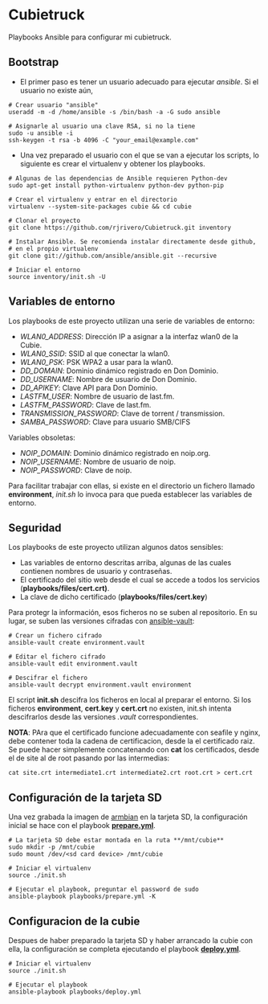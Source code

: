 Cubietruck
==========

Playbooks Ansible para configurar mi cubietruck.

Bootstrap
---------

  - El primer paso es tener un usuario adecuado para ejecutar *ansible*. Si el usuario no existe aún,

```
# Crear usuario "ansible"
useradd -m -d /home/ansible -s /bin/bash -a -G sudo ansible

# Asignarle al usuario una clave RSA, si no la tiene
sudo -u ansible -i
ssh-keygen -t rsa -b 4096 -C "your_email@example.com"
```

  - Una vez preparado el usuario con el que se van a ejecutar los scripts, lo siguiente es crear el virtualenv y obtener los playbooks.

```
# Algunas de las dependencias de Ansible requieren Python-dev
sudo apt-get install python-virtualenv python-dev python-pip

# Crear el virtualenv y entrar en el directorio
virtualenv --system-site-packages cubie && cd cubie

# Clonar el proyecto
git clone https://github.com/rjrivero/Cubietruck.git inventory

# Instalar Ansible. Se recomienda instalar directamente desde github,
# en el propio virtualenv
git clone git://github.com/ansible/ansible.git --recursive

# Iniciar el entorno
source inventory/init.sh -U
```

Variables de entorno
--------------------

Los playbooks de este proyecto utilizan una serie de variables de entorno:

  - *WLAN0_ADDRESS*: Dirección IP a asignar a la interfaz wlan0 de la Cubie.
  - *WLAN0_SSID*: SSID al que conectar la wlan0.
  - *WLAN0_PSK*: PSK WPA2 a usar para la wlan0.
  - *DD_DOMAIN*: Dominio dinámico registrado en Don Dominio.
  - *DD_USERNAME*: Nombre de usuario de Don Dominio.
  - *DD_APIKEY*: Clave API para Don Dominio.
  - *LASTFM_USER*: Nombre de usuario de last.fm.
  - *LASTFM_PASSWORD*: Clave de last.fm.
  - *TRANSMISSION_PASSWORD*: Clave de torrent / transmission.
  - *SAMBA_PASSWORD*: Clave para usuario SMB/CIFS

Variables obsoletas:

  - *NOIP_DOMAIN*: Dominio dinámico registrado en noip.org.
  - *NOIP_USERNAME*: Nombre de usuario de noip.
  - *NOIP_PASSWORD*: Clave de noip.

Para facilitar trabajar con ellas, si existe en el directorio un fichero llamado **environment**, *init.sh* lo invoca para que pueda establecer las variables de entorno.

Seguridad
---------

Los playbooks de este proyecto utilizan algunos datos sensibles:

  - Las variables de entorno descritas arriba, algunas de las cuales contienen nombres de usuario y contraseñas.
  - El certificado del sitio web desde el cual se accede a todos los servicios (**playbooks/files/cert.crt)**.
  - La clave de dicho certificado (**playbooks/files/cert.key**)

Para protegr la información, esos ficheros no se suben al repositorio. En su lugar, se suben las versiones cifradas con [ansible-vault](http://docs.ansible.com/ansible/playbooks_vault.html):

```
# Crear un fichero cifrado
ansible-vault create environment.vault

# Editar el fichero cifrado
ansible-vault edit environment.vault

# Descifrar el fichero
ansible-vault decrypt environment.vault environment
```

El script **init.sh** descifra los ficheros en local al preparar el entorno. Si los ficheros **environment**, **cert.key** y **cert.crt** no existen, init.sh intenta descifrarlos desde las versiones *.vault* correspondientes.

**NOTA**: PAra que el certificado funcione adecuadamente con seafile y nginx, debe contener toda la cadena de certificacion, desde la el certificado raiz. Se puede hacer simplemente concatenando con **cat** los certificados, desde el de site al de root pasando por las intermedias:

```
cat site.crt intermediate1.crt intermediate2.crt root.crt > cert.crt
```
 
Configuración de la tarjeta SD
------------------------------

Una vez grabada la imagen de [armbian](http://www.armbian.com/cubietruck/) en la tarjeta SD, la configuración inicial se hace con el playbook **[prepare.yml](playbooks/prepare.yml)**.

```
# La tarjeta SD debe estar montada en la ruta **/mnt/cubie**
sudo mkdir -p /mnt/cubie
sudo mount /dev/<sd card device> /mnt/cubie

# Iniciar el virtualenv
source ./init.sh

# Ejecutar el playbook, preguntar el password de sudo
ansible-playbook playbooks/prepare.yml -K
```

Configuracion de la cubie
-------------------------

Despues de haber preparado la tarjeta SD y haber arrancado la cubie con ella, la configuración se completa ejecutando el playbook **[deploy.yml](playbooks/deploy.yml)**.

```
# Iniciar el virtualenv
source ./init.sh

# Ejecutar el playbook
ansible-playbook playbooks/deploy.yml
```
